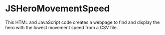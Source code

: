 # JSHeroMovementSpeed
This HTML and JavaScript code creates a webpage to find and display the hero with the lowest movement speed from a CSV file.
